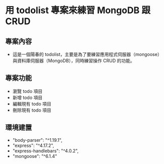 # 用 todolist 專案來練習 MongoDB 跟 CRUD

## 專案內容

- 這是一個陽春的 todolist，主要是為了要練習應用程式伺服器（mongoose）與資料庫伺服器（MongoDB），同時練習操作 CRUD 的功能。

## 專案功能

- 瀏覽 todo 項目
- 新增 todo 項目
- 編輯現有 todo 項目
- 刪除現有 todo 項目

## 環境建置

- "body-parser": "^1.19.1",
- "express": "^4.17.2",
- "express-handlebars": "^4.0.2",
- "mongoose": "^6.1.4"
